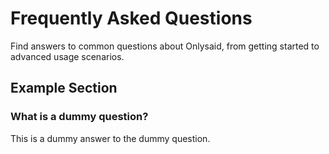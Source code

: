 # Frequently Asked Questions

Find answers to common questions about Onlysaid, from getting started to advanced usage scenarios.

## Example Section

### What is a dummy question?

This is a dummy answer to the dummy question.
